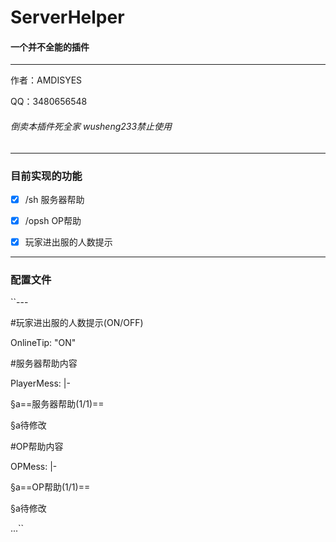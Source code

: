 # ServerHelper

#### 一个并不全能的插件

---

作者：AMDISYES  

QQ：3480656548  

###### 倒卖本插件死全家 wusheng233禁止使用

---

### 目前实现的功能

- [x] /sh 服务器帮助

- [x] /opsh OP帮助

- [x] 玩家进出服的人数提示

---

### 配置文件

``---

#玩家进出服的人数提示(ON/OFF)

OnlineTip: "ON"

#服务器帮助内容

PlayerMess: |-

  §a==服务器帮助(1/1)==

  §a待修改

#OP帮助内容

OPMess: |-

  §a==OP帮助(1/1)==

  §a待修改

...``


